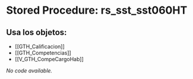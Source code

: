 # Stored Procedure: rs_sst_sst060HT

## Usa los objetos:
- [[GTH_Calificacion]]
- [[GTH_Competencias]]
- [[V_GTH_CompeCargoHab]]

*No code available.*
